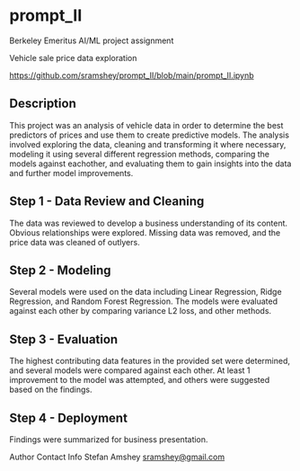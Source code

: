 # prompt_II
Berkeley Emeritus AI/ML project assignment

Vehicle sale price data exploration

https://github.com/sramshey/prompt_II/blob/main/prompt_II.ipynb

## Description
This project was an analysis of vehicle data in order to determine the best predictors of prices and use
them to create predictive models. The analysis involved exploring the data, cleaning and transforming it
where necessary, modeling it using several different regression methods, comparing the models against eachother,
and evaluating them to gain insights into the data and further model improvements.

## Step 1 - Data Review and Cleaning
The data was reviewed to develop a business understanding of its content. Obvious relationships were explored.
Missing data was removed, and the price data was cleaned of outlyers. 

## Step 2 - Modeling
Several models were used on the data including Linear Regression, Ridge Regression, and
Random Forest Regression. The models were evaluated against each other by comparing variance
L2 loss, and other methods.

## Step 3 - Evaluation
The highest contributing data features in the provided set were determined, and several models
were compared against each other. At least 1 improvement to the model was attempted, and others
were suggested based on the findings.

## Step 4 - Deployment
Findings were summarized for business presentation.

Author Contact Info
Stefan Amshey sramshey@gmail.com

